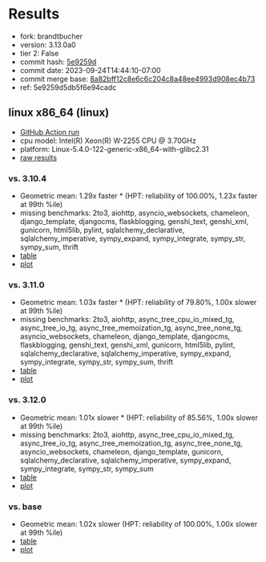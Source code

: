 # Results

- fork: brandtbucher
- version: 3.13.0a0
- tier 2: False
- commit hash: [5e9259d](https://github.com/brandtbucher/cpython/commit/5e9259d)
- commit date: 2023-09-24T14:44:10-07:00
- commit merge base: [8a82bff12c8e6c6c204c8a48ee4993d908ec4b73](https://github.com/brandtbucher/cpython/commit/8a82bff12c8e6c6c204c8a48ee4993d908ec4b73)
- ref: 5e9259d5db5f6e94cadc

## linux x86_64 (linux)

- [GitHub Action run](https://github.com/faster-cpython/benchmarking/actions/runs/6318014315)
- cpu model: Intel(R) Xeon(R) W-2255 CPU @ 3.70GHz
- platform: Linux-5.4.0-122-generic-x86_64-with-glibc2.31
- [raw results](bm-20230924-linux-x86_64-brandtbucher-5e9259d5db5f6e94cadc-3.13.0a0-5e9259d.json)

### vs. 3.10.4

- Geometric mean: 1.29x faster \* (HPT: reliability of 100.00%, 1.23x faster at 99th %ile)
- missing benchmarks: 2to3, aiohttp, asyncio_websockets, chameleon, django_template, djangocms, flaskblogging, genshi_text, genshi_xml, gunicorn, html5lib, pylint, sqlalchemy_declarative, sqlalchemy_imperative, sympy_expand, sympy_integrate, sympy_str, sympy_sum, thrift
- [table](bm-20230924-linux-x86_64-brandtbucher-5e9259d5db5f6e94cadc-3.13.0a0-5e9259d-vs-3.10.4.md)
- [plot](bm-20230924-linux-x86_64-brandtbucher-5e9259d5db5f6e94cadc-3.13.0a0-5e9259d-vs-3.10.4.png)

### vs. 3.11.0

- Geometric mean: 1.03x faster \* (HPT: reliability of 79.80%, 1.00x slower at 99th %ile)
- missing benchmarks: 2to3, aiohttp, async_tree_cpu_io_mixed_tg, async_tree_io_tg, async_tree_memoization_tg, async_tree_none_tg, asyncio_websockets, chameleon, django_template, djangocms, flaskblogging, genshi_text, genshi_xml, gunicorn, html5lib, pylint, sqlalchemy_declarative, sqlalchemy_imperative, sympy_expand, sympy_integrate, sympy_str, sympy_sum, thrift
- [table](bm-20230924-linux-x86_64-brandtbucher-5e9259d5db5f6e94cadc-3.13.0a0-5e9259d-vs-3.11.0.md)
- [plot](bm-20230924-linux-x86_64-brandtbucher-5e9259d5db5f6e94cadc-3.13.0a0-5e9259d-vs-3.11.0.png)

### vs. 3.12.0

- Geometric mean: 1.01x slower \* (HPT: reliability of 85.56%, 1.00x slower at 99th %ile)
- missing benchmarks: 2to3, aiohttp, async_tree_cpu_io_mixed_tg, async_tree_io_tg, async_tree_memoization_tg, async_tree_none_tg, asyncio_websockets, chameleon, django_template, gunicorn, sqlalchemy_declarative, sqlalchemy_imperative, sympy_expand, sympy_integrate, sympy_str, sympy_sum
- [table](bm-20230924-linux-x86_64-brandtbucher-5e9259d5db5f6e94cadc-3.13.0a0-5e9259d-vs-3.12.0.md)
- [plot](bm-20230924-linux-x86_64-brandtbucher-5e9259d5db5f6e94cadc-3.13.0a0-5e9259d-vs-3.12.0.png)

### vs. base

- Geometric mean: 1.02x slower (HPT: reliability of 100.00%, 1.00x slower at 99th %ile)
- [table](bm-20230924-linux-x86_64-brandtbucher-5e9259d5db5f6e94cadc-3.13.0a0-5e9259d-vs-base.md)
- [plot](bm-20230924-linux-x86_64-brandtbucher-5e9259d5db5f6e94cadc-3.13.0a0-5e9259d-vs-base.png)

